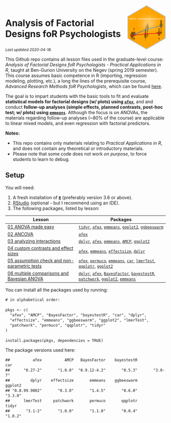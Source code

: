 
<img src='logo/BGUHex.png' align="right" height="139" />

# Analysis of Factorial Designs foR Psychologists

<sub>*Last updated 2020-04-18.*</sub>

This Github repo contains all lesson files used in the graduate-level
course: *Analysis of Factorial Designs foR Psychologists - Practical
Applications in R*, taught at Ben-Gurion University on the Negev (spring
2019 semester). This course assumes basic competence in R (importing,
regression modeling, plotting, etc.), a long the lines of the
prerequisite course, *Advanced Research Methods foR Psychologists*,
which can be found
[here](https://github.com/mattansb/Advanced-Research-Methods-foR-Psychologists).

The goal is to impart students with the basic tools to fit and evaluate
**statistical models for factorial designs (w/ plots) using
[`afex`](https://afex.singmann.science/)**, and and conduct **follow-up
analyses (simple effects, planned contrasts, post-hoc test; w/ plots)
using [`emmeans`](https://cran.r-project.org/package=emmeans)**.
Although the focus is on ANOVAs, the materials regarding follow-up
analyses (\~80% of the course) are applicable to linear mixed models,
and even regression with factorial predictors.

**Notes:**

  - This repo contains only materials relating to *Practical
    Applications in R*, and does not contain any theoretical or
    introductory materials.  
  - Please note that some code does not work *on purpose*, to force
    students to learn to debug.

## Setup

You will need:

1.  A fresh installation of [**`R`**](https://cran.r-project.org/)
    (preferably version 3.6 or above).
2.  [RStudio](https://www.rstudio.com/products/rstudio/download/)
    (optional - but I recommend using an IDE).
3.  The following packages, listed by lesson:

| Lesson                                                                                                  | Packages                                                                                                                                                                                                                                                                                                                                                                                                              |
| ------------------------------------------------------------------------------------------------------- | --------------------------------------------------------------------------------------------------------------------------------------------------------------------------------------------------------------------------------------------------------------------------------------------------------------------------------------------------------------------------------------------------------------------- |
| [01 ANOVA made easy](/01%20ANOVA%20made%20easy)                                                         | [`tidyr`](https://CRAN.R-project.org/package=tidyr), [`afex`](https://CRAN.R-project.org/package=afex), [`emmeans`](https://CRAN.R-project.org/package=emmeans), [`ggplot2`](https://CRAN.R-project.org/package=ggplot2), [`ggbeeswarm`](https://CRAN.R-project.org/package=ggbeeswarm)                                                                                                                               |
| [02 ANCOVA](/02%20ANCOVA)                                                                               | [`afex`](https://CRAN.R-project.org/package=afex)                                                                                                                                                                                                                                                                                                                                                                     |
| [03 analyzing interactions](/03%20analyzing%20interactions)                                             | [`dplyr`](https://CRAN.R-project.org/package=dplyr), [`afex`](https://CRAN.R-project.org/package=afex), [`emmeans`](https://CRAN.R-project.org/package=emmeans), [`AMCP`](https://CRAN.R-project.org/package=AMCP), [`ggplot2`](https://CRAN.R-project.org/package=ggplot2)                                                                                                                                           |
| [04 custom contrasts and effect sizes](/04%20custom%20contrasts%20and%20effect%20sizes)                 | [`afex`](https://CRAN.R-project.org/package=afex), [`emmeans`](https://CRAN.R-project.org/package=emmeans), [`effectsize`](https://CRAN.R-project.org/package=effectsize), [`dplyr`](https://CRAN.R-project.org/package=dplyr)                                                                                                                                                                                        |
| [05 assumption check and non-parametric tests](/05%20assumption%20check%20and%20non-parametric%20tests) | [`afex`](https://CRAN.R-project.org/package=afex), [`permuco`](https://CRAN.R-project.org/package=permuco), [`emmeans`](https://CRAN.R-project.org/package=emmeans), [`car`](https://CRAN.R-project.org/package=car), [`lmerTest`](https://CRAN.R-project.org/package=lmerTest), [`qqplotr`](https://CRAN.R-project.org/package=qqplotr), [`ggplot2`](https://CRAN.R-project.org/package=ggplot2)                     |
| [06 multiple comparisons and Bayesian ANOVA](/06%20multiple%20comparisons%20and%20Bayesian%20ANOVA)     | [`dplyr`](https://CRAN.R-project.org/package=dplyr), [`afex`](https://CRAN.R-project.org/package=afex), [`BayesFactor`](https://CRAN.R-project.org/package=BayesFactor), [`bayestestR`](https://CRAN.R-project.org/package=bayestestR), [`patchwork`](https://CRAN.R-project.org/package=patchwork), [`ggplot2`](https://CRAN.R-project.org/package=ggplot2), [`emmeans`](https://CRAN.R-project.org/package=emmeans) |

You can install all the packages used by running:

    # in alphabetical order:

    pkgs <- c(
      "afex", "AMCP", "BayesFactor", "bayestestR", "car", "dplyr",
      "effectsize", "emmeans", "ggbeeswarm", "ggplot2", "lmerTest",
      "patchwork", "permuco", "qqplotr", "tidyr"
    )

    install.packages(pkgs, dependencies = TRUE)

The package versions used here:

    ##          afex          AMCP   BayesFactor    bayestestR           car 
    ##      "0.27-2"       "1.0.0"  "0.9.12-4.2"       "0.5.3"       "3.0-7" 
    ##         dplyr    effectsize       emmeans    ggbeeswarm       ggplot2 
    ## "0.8.99.9002"       "0.3.0"       "1.4.5"       "0.6.0"       "3.3.0" 
    ##      lmerTest     patchwork       permuco       qqplotr         tidyr 
    ##       "3.1-2"       "1.0.0"       "1.1.0"       "0.0.4"       "1.0.2"
